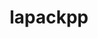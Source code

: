 ---
title: "lapackpp"
layout: cache
categories: [package, develop]
meta: {"versions": ["2024.05.31"], "compilers": ["cce@=15.0.1", "gcc@=10.3.0", "gcc@=11.4.0", "gcc@=9.4.0", "oneapi@=2024.2.0"], "oss": ["rhel8", "sle_hpc15", "ubuntu20.04", "ubuntu22.04"], "platforms": ["linux"], "targets": ["neoverse_v1", "neoverse_v2", "ppc64le", "x86_64_v3", "x86_64_v4", "zen4"], "stacks": ["e4s", "e4s-cray-rhel", "e4s-cray-sles", "e4s-neoverse-v2", "e4s-neoverse_v1", "e4s-oneapi", "e4s-power", "root"], "num_specs": 97, "num_specs_by_stack": {"root": 97, "e4s-cray-rhel": 4, "e4s-cray-sles": 4, "e4s-power": 13, "e4s-neoverse_v1": 27, "e4s-neoverse-v2": 13, "e4s": 30, "e4s-oneapi": 6}}
spec_details: [{"hash": "ov7nkijwbyxb3lbtaorvhrsjmnclkvct", "compiler": "cce@=15.0.1", "versions": ["2024.05.31"], "os": "rhel8", "platform": "linux", "target": "zen4", "variants": ["build_system=cmake", "build_type=Release", "~cuda", "generator=make", "~ipo", "~rocm", "+shared", "~sycl"], "stacks": ["root", "e4s-cray-rhel"], "size": "-", "tarball": "https://binaries.spack.io/develop/build_cache/linux-rhel8-zen4/cce-15.0.1/lapackpp-2024.05.31/linux-rhel8-zen4-cce-15.0.1-lapackpp-2024.05.31-ov7nkijwbyxb3lbtaorvhrsjmnclkvct.spack"}, {"hash": "cdeloogo2uaqg3eusvcvtgv2syawvbbh", "compiler": "cce@=15.0.1", "versions": ["2024.05.31"], "os": "rhel8", "platform": "linux", "target": "zen4", "variants": ["build_system=cmake", "build_type=Release", "~cuda", "generator=make", "~ipo", "~rocm", "+shared", "~sycl"], "stacks": ["root", "e4s-cray-rhel"], "size": "-", "tarball": "https://binaries.spack.io/develop/build_cache/linux-rhel8-zen4/cce-15.0.1/lapackpp-2024.05.31/linux-rhel8-zen4-cce-15.0.1-lapackpp-2024.05.31-cdeloogo2uaqg3eusvcvtgv2syawvbbh.spack"}, {"hash": "uf5zogtcoqkp72ugewps33jkz5pj6qrl", "compiler": "cce@=15.0.1", "versions": ["2024.05.31"], "os": "rhel8", "platform": "linux", "target": "zen4", "variants": ["build_system=cmake", "build_type=Release", "~cuda", "generator=make", "~ipo", "~rocm", "+shared", "~sycl"], "stacks": ["root", "e4s-cray-rhel"], "size": "-", "tarball": "https://binaries.spack.io/develop/build_cache/linux-rhel8-zen4/cce-15.0.1/lapackpp-2024.05.31/linux-rhel8-zen4-cce-15.0.1-lapackpp-2024.05.31-uf5zogtcoqkp72ugewps33jkz5pj6qrl.spack"}, {"hash": "nfu7dfxgmjg7f4nnpjxju5orzv5xp4zs", "compiler": "cce@=15.0.1", "versions": ["2024.05.31"], "os": "rhel8", "platform": "linux", "target": "zen4", "variants": ["build_system=cmake", "build_type=Release", "~cuda", "generator=make", "~ipo", "~rocm", "+shared", "~sycl"], "stacks": ["root", "e4s-cray-rhel"], "size": "-", "tarball": "https://binaries.spack.io/develop/build_cache/linux-rhel8-zen4/cce-15.0.1/lapackpp-2024.05.31/linux-rhel8-zen4-cce-15.0.1-lapackpp-2024.05.31-nfu7dfxgmjg7f4nnpjxju5orzv5xp4zs.spack"}, {"hash": "4a6kq5t2sh5msx22ydxqmkxqtgjadt5u", "compiler": "gcc@=10.3.0", "versions": ["2024.05.31"], "os": "sle_hpc15", "platform": "linux", "target": "x86_64_v4", "variants": ["build_system=cmake", "build_type=Release", "~cuda", "generator=make", "~ipo", "~rocm", "+shared", "~sycl"], "stacks": ["root", "e4s-cray-sles"], "size": "-", "tarball": "https://binaries.spack.io/develop/build_cache/linux-sle_hpc15-x86_64_v4/gcc-10.3.0/lapackpp-2024.05.31/linux-sle_hpc15-x86_64_v4-gcc-10.3.0-lapackpp-2024.05.31-4a6kq5t2sh5msx22ydxqmkxqtgjadt5u.spack"}, {"hash": "mbjmdnysu2j5o3mszrmxbodlcax2xhwm", "compiler": "gcc@=10.3.0", "versions": ["2024.05.31"], "os": "sle_hpc15", "platform": "linux", "target": "x86_64_v4", "variants": ["build_system=cmake", "build_type=Release", "~cuda", "generator=make", "~ipo", "~rocm", "+shared", "~sycl"], "stacks": ["root", "e4s-cray-sles"], "size": "-", "tarball": "https://binaries.spack.io/develop/build_cache/linux-sle_hpc15-x86_64_v4/gcc-10.3.0/lapackpp-2024.05.31/linux-sle_hpc15-x86_64_v4-gcc-10.3.0-lapackpp-2024.05.31-mbjmdnysu2j5o3mszrmxbodlcax2xhwm.spack"}, {"hash": "nkdg4p4mr4t2tyz5giyl3elxbpo6auii", "compiler": "gcc@=10.3.0", "versions": ["2024.05.31"], "os": "sle_hpc15", "platform": "linux", "target": "x86_64_v4", "variants": ["build_system=cmake", "build_type=Release", "~cuda", "generator=make", "~ipo", "~rocm", "+shared", "~sycl"], "stacks": ["root", "e4s-cray-sles"], "size": "-", "tarball": "https://binaries.spack.io/develop/build_cache/linux-sle_hpc15-x86_64_v4/gcc-10.3.0/lapackpp-2024.05.31/linux-sle_hpc15-x86_64_v4-gcc-10.3.0-lapackpp-2024.05.31-nkdg4p4mr4t2tyz5giyl3elxbpo6auii.spack"}, {"hash": "us4rlkkmlaxokjv4roxia4w4poczdbqx", "compiler": "gcc@=10.3.0", "versions": ["2024.05.31"], "os": "sle_hpc15", "platform": "linux", "target": "x86_64_v4", "variants": ["build_system=cmake", "build_type=Release", "~cuda", "generator=make", "~ipo", "~rocm", "+shared", "~sycl"], "stacks": ["root", "e4s-cray-sles"], "size": "-", "tarball": "https://binaries.spack.io/develop/build_cache/linux-sle_hpc15-x86_64_v4/gcc-10.3.0/lapackpp-2024.05.31/linux-sle_hpc15-x86_64_v4-gcc-10.3.0-lapackpp-2024.05.31-us4rlkkmlaxokjv4roxia4w4poczdbqx.spack"}, {"hash": "k77nedbmjm2ujcjjwg7aqotbmcuo5tiy", "compiler": "gcc@=9.4.0", "versions": ["2024.05.31"], "os": "ubuntu20.04", "platform": "linux", "target": "ppc64le", "variants": ["build_system=cmake", "build_type=Release", "+cuda", "cuda_arch=70", "generator=make", "~ipo", "~rocm", "+shared", "~sycl"], "stacks": ["root", "e4s-power"], "size": "-", "tarball": "https://binaries.spack.io/develop/build_cache/linux-ubuntu20.04-ppc64le/gcc-9.4.0/lapackpp-2024.05.31/linux-ubuntu20.04-ppc64le-gcc-9.4.0-lapackpp-2024.05.31-k77nedbmjm2ujcjjwg7aqotbmcuo5tiy.spack"}, {"hash": "wiesiqtrxhggzvv42gkni2er26bd43pi", "compiler": "gcc@=9.4.0", "versions": ["2024.05.31"], "os": "ubuntu20.04", "platform": "linux", "target": "ppc64le", "variants": ["build_system=cmake", "build_type=Release", "~cuda", "generator=make", "~ipo", "~rocm", "+shared", "~sycl"], "stacks": ["root", "e4s-power"], "size": "-", "tarball": "https://binaries.spack.io/develop/build_cache/linux-ubuntu20.04-ppc64le/gcc-9.4.0/lapackpp-2024.05.31/linux-ubuntu20.04-ppc64le-gcc-9.4.0-lapackpp-2024.05.31-wiesiqtrxhggzvv42gkni2er26bd43pi.spack"}, {"hash": "mvueyvvihvj7crsmxsgkuohnqulnefpa", "compiler": "gcc@=9.4.0", "versions": ["2024.05.31"], "os": "ubuntu20.04", "platform": "linux", "target": "ppc64le", "variants": ["build_system=cmake", "build_type=Release", "+cuda", "cuda_arch=70", "generator=make", "~ipo", "~rocm", "+shared", "~sycl"], "stacks": ["root", "e4s-power"], "size": "-", "tarball": "https://binaries.spack.io/develop/build_cache/linux-ubuntu20.04-ppc64le/gcc-9.4.0/lapackpp-2024.05.31/linux-ubuntu20.04-ppc64le-gcc-9.4.0-lapackpp-2024.05.31-mvueyvvihvj7crsmxsgkuohnqulnefpa.spack"}, {"hash": "7y5zv2uwve3sxdjqfp6xtp4xscguaker", "compiler": "gcc@=9.4.0", "versions": ["2024.05.31"], "os": "ubuntu20.04", "platform": "linux", "target": "ppc64le", "variants": ["build_system=cmake", "build_type=Release", "+cuda", "cuda_arch=70", "generator=make", "~ipo", "~rocm", "+shared", "~sycl"], "stacks": ["root", "e4s-power"], "size": "-", "tarball": "https://binaries.spack.io/develop/build_cache/linux-ubuntu20.04-ppc64le/gcc-9.4.0/lapackpp-2024.05.31/linux-ubuntu20.04-ppc64le-gcc-9.4.0-lapackpp-2024.05.31-7y5zv2uwve3sxdjqfp6xtp4xscguaker.spack"}, {"hash": "ryyuimhktsczgdeyzpv6ygrs2tbvdmw5", "compiler": "gcc@=9.4.0", "versions": ["2024.05.31"], "os": "ubuntu20.04", "platform": "linux", "target": "ppc64le", "variants": ["build_system=cmake", "build_type=Release", "+cuda", "cuda_arch=70", "generator=make", "~ipo", "~rocm", "+shared", "~sycl"], "stacks": ["root", "e4s-power"], "size": "-", "tarball": "https://binaries.spack.io/develop/build_cache/linux-ubuntu20.04-ppc64le/gcc-9.4.0/lapackpp-2024.05.31/linux-ubuntu20.04-ppc64le-gcc-9.4.0-lapackpp-2024.05.31-ryyuimhktsczgdeyzpv6ygrs2tbvdmw5.spack"}, {"hash": "aqi7vneygvlybmhk3obugw6qux3c5k5h", "compiler": "gcc@=9.4.0", "versions": ["2024.05.31"], "os": "ubuntu20.04", "platform": "linux", "target": "ppc64le", "variants": ["build_system=cmake", "build_type=Release", "~cuda", "generator=make", "~ipo", "~rocm", "+shared", "~sycl"], "stacks": ["root", "e4s-power"], "size": "-", "tarball": "https://binaries.spack.io/develop/build_cache/linux-ubuntu20.04-ppc64le/gcc-9.4.0/lapackpp-2024.05.31/linux-ubuntu20.04-ppc64le-gcc-9.4.0-lapackpp-2024.05.31-aqi7vneygvlybmhk3obugw6qux3c5k5h.spack"}, {"hash": "osawvnozkcz4dyokvidmybrsadn5rc4x", "compiler": "gcc@=9.4.0", "versions": ["2024.05.31"], "os": "ubuntu20.04", "platform": "linux", "target": "ppc64le", "variants": ["build_system=cmake", "build_type=Release", "~cuda", "generator=make", "~ipo", "~rocm", "+shared", "~sycl"], "stacks": ["root", "e4s-power"], "size": "-", "tarball": "https://binaries.spack.io/develop/build_cache/linux-ubuntu20.04-ppc64le/gcc-9.4.0/lapackpp-2024.05.31/linux-ubuntu20.04-ppc64le-gcc-9.4.0-lapackpp-2024.05.31-osawvnozkcz4dyokvidmybrsadn5rc4x.spack"}, {"hash": "32atfrh6th6ppyhz2gh6jyrnobtw55ne", "compiler": "gcc@=9.4.0", "versions": ["2024.05.31"], "os": "ubuntu20.04", "platform": "linux", "target": "ppc64le", "variants": ["build_system=cmake", "build_type=Release", "~cuda", "generator=make", "~ipo", "~rocm", "+shared", "~sycl"], "stacks": ["root", "e4s-power"], "size": "-", "tarball": "https://binaries.spack.io/develop/build_cache/linux-ubuntu20.04-ppc64le/gcc-9.4.0/lapackpp-2024.05.31/linux-ubuntu20.04-ppc64le-gcc-9.4.0-lapackpp-2024.05.31-32atfrh6th6ppyhz2gh6jyrnobtw55ne.spack"}, {"hash": "z6wkz5hw2tapvtkkbtglruiooyneypdj", "compiler": "gcc@=9.4.0", "versions": ["2024.05.31"], "os": "ubuntu20.04", "platform": "linux", "target": "ppc64le", "variants": ["build_system=cmake", "build_type=Release", "~cuda", "generator=make", "~ipo", "~rocm", "+shared", "~sycl"], "stacks": ["root", "e4s-power"], "size": "-", "tarball": "https://binaries.spack.io/develop/build_cache/linux-ubuntu20.04-ppc64le/gcc-9.4.0/lapackpp-2024.05.31/linux-ubuntu20.04-ppc64le-gcc-9.4.0-lapackpp-2024.05.31-z6wkz5hw2tapvtkkbtglruiooyneypdj.spack"}, {"hash": "ih745jstu6r6p7z3tszeobjnottaboqw", "compiler": "gcc@=9.4.0", "versions": ["2024.05.31"], "os": "ubuntu20.04", "platform": "linux", "target": "ppc64le", "variants": ["build_system=cmake", "build_type=Release", "+cuda", "cuda_arch=70", "generator=make", "~ipo", "~rocm", "+shared", "~sycl"], "stacks": ["root", "e4s-power"], "size": "-", "tarball": "https://binaries.spack.io/develop/build_cache/linux-ubuntu20.04-ppc64le/gcc-9.4.0/lapackpp-2024.05.31/linux-ubuntu20.04-ppc64le-gcc-9.4.0-lapackpp-2024.05.31-ih745jstu6r6p7z3tszeobjnottaboqw.spack"}, {"hash": "7j36hwjsbldqi2oizytg3jycl4zpr3pu", "compiler": "gcc@=9.4.0", "versions": ["2024.05.31"], "os": "ubuntu20.04", "platform": "linux", "target": "ppc64le", "variants": ["build_system=cmake", "build_type=Release", "~cuda", "generator=make", "~ipo", "~rocm", "+shared", "~sycl"], "stacks": ["root", "e4s-power"], "size": "-", "tarball": "https://binaries.spack.io/develop/build_cache/linux-ubuntu20.04-ppc64le/gcc-9.4.0/lapackpp-2024.05.31/linux-ubuntu20.04-ppc64le-gcc-9.4.0-lapackpp-2024.05.31-7j36hwjsbldqi2oizytg3jycl4zpr3pu.spack"}, {"hash": "6s5bba2vcvrcydk5jxbzyaz34f2kbxk4", "compiler": "gcc@=9.4.0", "versions": ["2024.05.31"], "os": "ubuntu20.04", "platform": "linux", "target": "ppc64le", "variants": ["build_system=cmake", "build_type=Release", "+cuda", "cuda_arch=70", "generator=make", "~ipo", "~rocm", "+shared", "~sycl"], "stacks": ["root", "e4s-power"], "size": "-", "tarball": "https://binaries.spack.io/develop/build_cache/linux-ubuntu20.04-ppc64le/gcc-9.4.0/lapackpp-2024.05.31/linux-ubuntu20.04-ppc64le-gcc-9.4.0-lapackpp-2024.05.31-6s5bba2vcvrcydk5jxbzyaz34f2kbxk4.spack"}, {"hash": "5zfyfqx7qvldyzdccmhzm4mpkku6ptox", "compiler": "gcc@=9.4.0", "versions": ["2024.05.31"], "os": "ubuntu20.04", "platform": "linux", "target": "ppc64le", "variants": ["build_system=cmake", "build_type=Release", "+cuda", "cuda_arch=70", "generator=make", "~ipo", "~rocm", "+shared", "~sycl"], "stacks": ["root", "e4s-power"], "size": "-", "tarball": "https://binaries.spack.io/develop/build_cache/linux-ubuntu20.04-ppc64le/gcc-9.4.0/lapackpp-2024.05.31/linux-ubuntu20.04-ppc64le-gcc-9.4.0-lapackpp-2024.05.31-5zfyfqx7qvldyzdccmhzm4mpkku6ptox.spack"}, {"hash": "bl34vbv37fmianfkalppzkeoflyazt4w", "compiler": "gcc@=11.4.0", "versions": ["2024.05.31"], "os": "ubuntu22.04", "platform": "linux", "target": "neoverse_v1", "variants": ["build_system=cmake", "build_type=Release", "~cuda", "generator=make", "~ipo", "~rocm", "+shared", "~sycl"], "stacks": ["root", "e4s-neoverse_v1"], "size": "-", "tarball": "https://binaries.spack.io/develop/build_cache/linux-ubuntu22.04-neoverse_v1/gcc-11.4.0/lapackpp-2024.05.31/linux-ubuntu22.04-neoverse_v1-gcc-11.4.0-lapackpp-2024.05.31-bl34vbv37fmianfkalppzkeoflyazt4w.spack"}, {"hash": "iomept55vyvstnp7kgo7a6645zngumuh", "compiler": "gcc@=11.4.0", "versions": ["2024.05.31"], "os": "ubuntu22.04", "platform": "linux", "target": "neoverse_v1", "variants": ["build_system=cmake", "build_type=Release", "~cuda", "generator=make", "~ipo", "~rocm", "+shared", "~sycl"], "stacks": ["root", "e4s-neoverse_v1"], "size": "-", "tarball": "https://binaries.spack.io/develop/build_cache/linux-ubuntu22.04-neoverse_v1/gcc-11.4.0/lapackpp-2024.05.31/linux-ubuntu22.04-neoverse_v1-gcc-11.4.0-lapackpp-2024.05.31-iomept55vyvstnp7kgo7a6645zngumuh.spack"}, {"hash": "g7wsn2mquvyceq7mmifiwosawiq6dytl", "compiler": "gcc@=11.4.0", "versions": ["2024.05.31"], "os": "ubuntu22.04", "platform": "linux", "target": "neoverse_v1", "variants": ["build_system=cmake", "build_type=Release", "~cuda", "generator=make", "~ipo", "~rocm", "+shared", "~sycl"], "stacks": ["root", "e4s-neoverse_v1"], "size": "-", "tarball": "https://binaries.spack.io/develop/build_cache/linux-ubuntu22.04-neoverse_v1/gcc-11.4.0/lapackpp-2024.05.31/linux-ubuntu22.04-neoverse_v1-gcc-11.4.0-lapackpp-2024.05.31-g7wsn2mquvyceq7mmifiwosawiq6dytl.spack"}, {"hash": "qiyypjtswwdjri2o43j5e5uqg3r66zev", "compiler": "gcc@=11.4.0", "versions": ["2024.05.31"], "os": "ubuntu22.04", "platform": "linux", "target": "neoverse_v1", "variants": ["build_system=cmake", "build_type=Release", "~cuda", "generator=make", "~ipo", "~rocm", "+shared", "~sycl"], "stacks": ["root", "e4s-neoverse_v1"], "size": "-", "tarball": "https://binaries.spack.io/develop/build_cache/linux-ubuntu22.04-neoverse_v1/gcc-11.4.0/lapackpp-2024.05.31/linux-ubuntu22.04-neoverse_v1-gcc-11.4.0-lapackpp-2024.05.31-qiyypjtswwdjri2o43j5e5uqg3r66zev.spack"}, {"hash": "vztmcl3jiprasfjt3fd65qwqhn7gmrji", "compiler": "gcc@=11.4.0", "versions": ["2024.05.31"], "os": "ubuntu22.04", "platform": "linux", "target": "neoverse_v1", "variants": ["build_system=cmake", "build_type=Release", "~cuda", "generator=make", "~ipo", "~rocm", "+shared", "~sycl"], "stacks": ["root", "e4s-neoverse_v1"], "size": "-", "tarball": "https://binaries.spack.io/develop/build_cache/linux-ubuntu22.04-neoverse_v1/gcc-11.4.0/lapackpp-2024.05.31/linux-ubuntu22.04-neoverse_v1-gcc-11.4.0-lapackpp-2024.05.31-vztmcl3jiprasfjt3fd65qwqhn7gmrji.spack"}, {"hash": "nz7ms6icmejjvbrmwcos5o3s2wvawt6p", "compiler": "gcc@=11.4.0", "versions": ["2024.05.31"], "os": "ubuntu22.04", "platform": "linux", "target": "neoverse_v1", "variants": ["build_system=cmake", "build_type=Release", "~cuda", "generator=make", "~ipo", "~rocm", "+shared", "~sycl"], "stacks": ["root", "e4s-neoverse_v1"], "size": "-", "tarball": "https://binaries.spack.io/develop/build_cache/linux-ubuntu22.04-neoverse_v1/gcc-11.4.0/lapackpp-2024.05.31/linux-ubuntu22.04-neoverse_v1-gcc-11.4.0-lapackpp-2024.05.31-nz7ms6icmejjvbrmwcos5o3s2wvawt6p.spack"}, {"hash": "4hms42qbffyi6stcgb6sujgxfxa5q2y2", "compiler": "gcc@=11.4.0", "versions": ["2024.05.31"], "os": "ubuntu22.04", "platform": "linux", "target": "neoverse_v1", "variants": ["build_system=cmake", "build_type=Release", "+cuda", "cuda_arch=75", "generator=make", "~ipo", "~rocm", "+shared", "~sycl"], "stacks": ["root", "e4s-neoverse_v1"], "size": "-", "tarball": "https://binaries.spack.io/develop/build_cache/linux-ubuntu22.04-neoverse_v1/gcc-11.4.0/lapackpp-2024.05.31/linux-ubuntu22.04-neoverse_v1-gcc-11.4.0-lapackpp-2024.05.31-4hms42qbffyi6stcgb6sujgxfxa5q2y2.spack"}, {"hash": "4n3b7o7gxxaozixos26bgp222krm2cah", "compiler": "gcc@=11.4.0", "versions": ["2024.05.31"], "os": "ubuntu22.04", "platform": "linux", "target": "neoverse_v1", "variants": ["build_system=cmake", "build_type=Release", "+cuda", "cuda_arch=90", "generator=make", "~ipo", "~rocm", "+shared", "~sycl"], "stacks": ["root", "e4s-neoverse_v1"], "size": "-", "tarball": "https://binaries.spack.io/develop/build_cache/linux-ubuntu22.04-neoverse_v1/gcc-11.4.0/lapackpp-2024.05.31/linux-ubuntu22.04-neoverse_v1-gcc-11.4.0-lapackpp-2024.05.31-4n3b7o7gxxaozixos26bgp222krm2cah.spack"}, {"hash": "2tvplfuwqktbijqrdu424o7k5oh4w6x6", "compiler": "gcc@=11.4.0", "versions": ["2024.05.31"], "os": "ubuntu22.04", "platform": "linux", "target": "neoverse_v1", "variants": ["build_system=cmake", "build_type=Release", "+cuda", "cuda_arch=75", "generator=make", "~ipo", "~rocm", "+shared", "~sycl"], "stacks": ["root", "e4s-neoverse_v1"], "size": "-", "tarball": "https://binaries.spack.io/develop/build_cache/linux-ubuntu22.04-neoverse_v1/gcc-11.4.0/lapackpp-2024.05.31/linux-ubuntu22.04-neoverse_v1-gcc-11.4.0-lapackpp-2024.05.31-2tvplfuwqktbijqrdu424o7k5oh4w6x6.spack"}, {"hash": "7ghejybr6ixia7pqh6wqvr6liq7v3ioy", "compiler": "gcc@=11.4.0", "versions": ["2024.05.31"], "os": "ubuntu22.04", "platform": "linux", "target": "neoverse_v1", "variants": ["build_system=cmake", "build_type=Release", "+cuda", "cuda_arch=80", "generator=make", "~ipo", "~rocm", "+shared", "~sycl"], "stacks": ["root", "e4s-neoverse_v1"], "size": "-", "tarball": "https://binaries.spack.io/develop/build_cache/linux-ubuntu22.04-neoverse_v1/gcc-11.4.0/lapackpp-2024.05.31/linux-ubuntu22.04-neoverse_v1-gcc-11.4.0-lapackpp-2024.05.31-7ghejybr6ixia7pqh6wqvr6liq7v3ioy.spack"}, {"hash": "cbcspk4d7eqh2nmp2fdesl7zkltalnnj", "compiler": "gcc@=11.4.0", "versions": ["2024.05.31"], "os": "ubuntu22.04", "platform": "linux", "target": "neoverse_v1", "variants": ["build_system=cmake", "build_type=Release", "+cuda", "cuda_arch=90", "generator=make", "~ipo", "~rocm", "+shared", "~sycl"], "stacks": ["root", "e4s-neoverse_v1"], "size": "-", "tarball": "https://binaries.spack.io/develop/build_cache/linux-ubuntu22.04-neoverse_v1/gcc-11.4.0/lapackpp-2024.05.31/linux-ubuntu22.04-neoverse_v1-gcc-11.4.0-lapackpp-2024.05.31-cbcspk4d7eqh2nmp2fdesl7zkltalnnj.spack"}, {"hash": "da5r6fel7xx4b23egnkgzowbhcp4ga2l", "compiler": "gcc@=11.4.0", "versions": ["2024.05.31"], "os": "ubuntu22.04", "platform": "linux", "target": "neoverse_v1", "variants": ["build_system=cmake", "build_type=Release", "+cuda", "cuda_arch=80", "generator=make", "~ipo", "~rocm", "+shared", "~sycl"], "stacks": ["root", "e4s-neoverse_v1"], "size": "-", "tarball": "https://binaries.spack.io/develop/build_cache/linux-ubuntu22.04-neoverse_v1/gcc-11.4.0/lapackpp-2024.05.31/linux-ubuntu22.04-neoverse_v1-gcc-11.4.0-lapackpp-2024.05.31-da5r6fel7xx4b23egnkgzowbhcp4ga2l.spack"}, {"hash": "hoo4zxurbex6bcy3lnvztw7ory5csrq3", "compiler": "gcc@=11.4.0", "versions": ["2024.05.31"], "os": "ubuntu22.04", "platform": "linux", "target": "neoverse_v1", "variants": ["build_system=cmake", "build_type=Release", "+cuda", "cuda_arch=75", "generator=make", "~ipo", "~rocm", "+shared", "~sycl"], "stacks": ["root", "e4s-neoverse_v1"], "size": "-", "tarball": "https://binaries.spack.io/develop/build_cache/linux-ubuntu22.04-neoverse_v1/gcc-11.4.0/lapackpp-2024.05.31/linux-ubuntu22.04-neoverse_v1-gcc-11.4.0-lapackpp-2024.05.31-hoo4zxurbex6bcy3lnvztw7ory5csrq3.spack"}, {"hash": "gb3x7dfpvkapmaz4x2zol63i675l6tkf", "compiler": "gcc@=11.4.0", "versions": ["2024.05.31"], "os": "ubuntu22.04", "platform": "linux", "target": "neoverse_v1", "variants": ["build_system=cmake", "build_type=Release", "+cuda", "cuda_arch=80", "generator=make", "~ipo", "~rocm", "+shared", "~sycl"], "stacks": ["root", "e4s-neoverse_v1"], "size": "-", "tarball": "https://binaries.spack.io/develop/build_cache/linux-ubuntu22.04-neoverse_v1/gcc-11.4.0/lapackpp-2024.05.31/linux-ubuntu22.04-neoverse_v1-gcc-11.4.0-lapackpp-2024.05.31-gb3x7dfpvkapmaz4x2zol63i675l6tkf.spack"}, {"hash": "kiqietgip5dtv2dm6a37myelzjnm3hjn", "compiler": "gcc@=11.4.0", "versions": ["2024.05.31"], "os": "ubuntu22.04", "platform": "linux", "target": "neoverse_v1", "variants": ["build_system=cmake", "build_type=Release", "+cuda", "cuda_arch=75", "generator=make", "~ipo", "~rocm", "+shared", "~sycl"], "stacks": ["root", "e4s-neoverse_v1"], "size": "-", "tarball": "https://binaries.spack.io/develop/build_cache/linux-ubuntu22.04-neoverse_v1/gcc-11.4.0/lapackpp-2024.05.31/linux-ubuntu22.04-neoverse_v1-gcc-11.4.0-lapackpp-2024.05.31-kiqietgip5dtv2dm6a37myelzjnm3hjn.spack"}, {"hash": "l44fcmxklxqrwlskprtd4rt7cgeauaci", "compiler": "gcc@=11.4.0", "versions": ["2024.05.31"], "os": "ubuntu22.04", "platform": "linux", "target": "neoverse_v1", "variants": ["build_system=cmake", "build_type=Release", "+cuda", "cuda_arch=80", "generator=make", "~ipo", "~rocm", "+shared", "~sycl"], "stacks": ["root", "e4s-neoverse_v1"], "size": "-", "tarball": "https://binaries.spack.io/develop/build_cache/linux-ubuntu22.04-neoverse_v1/gcc-11.4.0/lapackpp-2024.05.31/linux-ubuntu22.04-neoverse_v1-gcc-11.4.0-lapackpp-2024.05.31-l44fcmxklxqrwlskprtd4rt7cgeauaci.spack"}, {"hash": "ie2rnyeyq7tvkymrwb544qbab2u2rsl4", "compiler": "gcc@=11.4.0", "versions": ["2024.05.31"], "os": "ubuntu22.04", "platform": "linux", "target": "neoverse_v1", "variants": ["build_system=cmake", "build_type=Release", "+cuda", "cuda_arch=90", "generator=make", "~ipo", "~rocm", "+shared", "~sycl"], "stacks": ["root", "e4s-neoverse_v1"], "size": "-", "tarball": "https://binaries.spack.io/develop/build_cache/linux-ubuntu22.04-neoverse_v1/gcc-11.4.0/lapackpp-2024.05.31/linux-ubuntu22.04-neoverse_v1-gcc-11.4.0-lapackpp-2024.05.31-ie2rnyeyq7tvkymrwb544qbab2u2rsl4.spack"}, {"hash": "s5usjds7zazxloze2km6l72mqcwknvad", "compiler": "gcc@=11.4.0", "versions": ["2024.05.31"], "os": "ubuntu22.04", "platform": "linux", "target": "neoverse_v1", "variants": ["build_system=cmake", "build_type=Release", "+cuda", "cuda_arch=80", "generator=make", "~ipo", "~rocm", "+shared", "~sycl"], "stacks": ["root", "e4s-neoverse_v1"], "size": "-", "tarball": "https://binaries.spack.io/develop/build_cache/linux-ubuntu22.04-neoverse_v1/gcc-11.4.0/lapackpp-2024.05.31/linux-ubuntu22.04-neoverse_v1-gcc-11.4.0-lapackpp-2024.05.31-s5usjds7zazxloze2km6l72mqcwknvad.spack"}, {"hash": "qkjtk2fzgp5bbisve7bkztsdxwfqvq75", "compiler": "gcc@=11.4.0", "versions": ["2024.05.31"], "os": "ubuntu22.04", "platform": "linux", "target": "neoverse_v1", "variants": ["build_system=cmake", "build_type=Release", "+cuda", "cuda_arch=90", "generator=make", "~ipo", "~rocm", "+shared", "~sycl"], "stacks": ["root", "e4s-neoverse_v1"], "size": "-", "tarball": "https://binaries.spack.io/develop/build_cache/linux-ubuntu22.04-neoverse_v1/gcc-11.4.0/lapackpp-2024.05.31/linux-ubuntu22.04-neoverse_v1-gcc-11.4.0-lapackpp-2024.05.31-qkjtk2fzgp5bbisve7bkztsdxwfqvq75.spack"}, {"hash": "zlx6c5qamxxvbda3i5nahbykdsygmizm", "compiler": "gcc@=11.4.0", "versions": ["2024.05.31"], "os": "ubuntu22.04", "platform": "linux", "target": "neoverse_v1", "variants": ["build_system=cmake", "build_type=Release", "+cuda", "cuda_arch=75", "generator=make", "~ipo", "~rocm", "+shared", "~sycl"], "stacks": ["root", "e4s-neoverse_v1"], "size": "-", "tarball": "https://binaries.spack.io/develop/build_cache/linux-ubuntu22.04-neoverse_v1/gcc-11.4.0/lapackpp-2024.05.31/linux-ubuntu22.04-neoverse_v1-gcc-11.4.0-lapackpp-2024.05.31-zlx6c5qamxxvbda3i5nahbykdsygmizm.spack"}, {"hash": "jxrlxihkumwvvu3fn4ix3u3ycwkbiijx", "compiler": "gcc@=11.4.0", "versions": ["2024.05.31"], "os": "ubuntu22.04", "platform": "linux", "target": "neoverse_v1", "variants": ["build_system=cmake", "build_type=Release", "+cuda", "cuda_arch=90", "generator=make", "~ipo", "~rocm", "+shared", "~sycl"], "stacks": ["root", "e4s-neoverse_v1"], "size": "-", "tarball": "https://binaries.spack.io/develop/build_cache/linux-ubuntu22.04-neoverse_v1/gcc-11.4.0/lapackpp-2024.05.31/linux-ubuntu22.04-neoverse_v1-gcc-11.4.0-lapackpp-2024.05.31-jxrlxihkumwvvu3fn4ix3u3ycwkbiijx.spack"}, {"hash": "vtor665kwy4wmyxsfj3rpzsshf2s3hui", "compiler": "gcc@=11.4.0", "versions": ["2024.05.31"], "os": "ubuntu22.04", "platform": "linux", "target": "neoverse_v1", "variants": ["build_system=cmake", "build_type=Release", "+cuda", "cuda_arch=75", "generator=make", "~ipo", "~rocm", "+shared", "~sycl"], "stacks": ["root", "e4s-neoverse_v1"], "size": "-", "tarball": "https://binaries.spack.io/develop/build_cache/linux-ubuntu22.04-neoverse_v1/gcc-11.4.0/lapackpp-2024.05.31/linux-ubuntu22.04-neoverse_v1-gcc-11.4.0-lapackpp-2024.05.31-vtor665kwy4wmyxsfj3rpzsshf2s3hui.spack"}, {"hash": "vpz7o7q5o427ikvrvw5fehz6xkgxaso6", "compiler": "gcc@=11.4.0", "versions": ["2024.05.31"], "os": "ubuntu22.04", "platform": "linux", "target": "neoverse_v1", "variants": ["build_system=cmake", "build_type=Release", "+cuda", "cuda_arch=75", "generator=make", "~ipo", "~rocm", "+shared", "~sycl"], "stacks": ["root", "e4s-neoverse_v1"], "size": "-", "tarball": "https://binaries.spack.io/develop/build_cache/linux-ubuntu22.04-neoverse_v1/gcc-11.4.0/lapackpp-2024.05.31/linux-ubuntu22.04-neoverse_v1-gcc-11.4.0-lapackpp-2024.05.31-vpz7o7q5o427ikvrvw5fehz6xkgxaso6.spack"}, {"hash": "ridnpnaddm6egkavjxqeionauvph2hmn", "compiler": "gcc@=11.4.0", "versions": ["2024.05.31"], "os": "ubuntu22.04", "platform": "linux", "target": "neoverse_v1", "variants": ["build_system=cmake", "build_type=Release", "+cuda", "cuda_arch=80", "generator=make", "~ipo", "~rocm", "+shared", "~sycl"], "stacks": ["root", "e4s-neoverse_v1"], "size": "-", "tarball": "https://binaries.spack.io/develop/build_cache/linux-ubuntu22.04-neoverse_v1/gcc-11.4.0/lapackpp-2024.05.31/linux-ubuntu22.04-neoverse_v1-gcc-11.4.0-lapackpp-2024.05.31-ridnpnaddm6egkavjxqeionauvph2hmn.spack"}, {"hash": "qlj3txgq6mxcaeynvhmbfigibrzyt726", "compiler": "gcc@=11.4.0", "versions": ["2024.05.31"], "os": "ubuntu22.04", "platform": "linux", "target": "neoverse_v1", "variants": ["build_system=cmake", "build_type=Release", "+cuda", "cuda_arch=90", "generator=make", "~ipo", "~rocm", "+shared", "~sycl"], "stacks": ["root", "e4s-neoverse_v1"], "size": "-", "tarball": "https://binaries.spack.io/develop/build_cache/linux-ubuntu22.04-neoverse_v1/gcc-11.4.0/lapackpp-2024.05.31/linux-ubuntu22.04-neoverse_v1-gcc-11.4.0-lapackpp-2024.05.31-qlj3txgq6mxcaeynvhmbfigibrzyt726.spack"}, {"hash": "rns4ixh7humqutrbd5zwoaetcayujfox", "compiler": "gcc@=11.4.0", "versions": ["2024.05.31"], "os": "ubuntu22.04", "platform": "linux", "target": "neoverse_v1", "variants": ["build_system=cmake", "build_type=Release", "+cuda", "cuda_arch=90", "generator=make", "~ipo", "~rocm", "+shared", "~sycl"], "stacks": ["root", "e4s-neoverse_v1"], "size": "-", "tarball": "https://binaries.spack.io/develop/build_cache/linux-ubuntu22.04-neoverse_v1/gcc-11.4.0/lapackpp-2024.05.31/linux-ubuntu22.04-neoverse_v1-gcc-11.4.0-lapackpp-2024.05.31-rns4ixh7humqutrbd5zwoaetcayujfox.spack"}, {"hash": "zw6bn2g54234syrslzqddcbteao6yfsq", "compiler": "gcc@=11.4.0", "versions": ["2024.05.31"], "os": "ubuntu22.04", "platform": "linux", "target": "neoverse_v1", "variants": ["build_system=cmake", "build_type=Release", "+cuda", "cuda_arch=80", "generator=make", "~ipo", "~rocm", "+shared", "~sycl"], "stacks": ["root", "e4s-neoverse_v1"], "size": "-", "tarball": "https://binaries.spack.io/develop/build_cache/linux-ubuntu22.04-neoverse_v1/gcc-11.4.0/lapackpp-2024.05.31/linux-ubuntu22.04-neoverse_v1-gcc-11.4.0-lapackpp-2024.05.31-zw6bn2g54234syrslzqddcbteao6yfsq.spack"}, {"hash": "bv75e52qwbxm5njpqaqp5wdvi3wl2ymo", "compiler": "gcc@=11.4.0", "versions": ["2024.05.31"], "os": "ubuntu22.04", "platform": "linux", "target": "neoverse_v2", "variants": ["build_system=cmake", "build_type=Release", "~cuda", "generator=make", "~ipo", "~rocm", "+shared", "~sycl"], "stacks": ["root", "e4s-neoverse-v2"], "size": "-", "tarball": "https://binaries.spack.io/develop/build_cache/linux-ubuntu22.04-neoverse_v2/gcc-11.4.0/lapackpp-2024.05.31/linux-ubuntu22.04-neoverse_v2-gcc-11.4.0-lapackpp-2024.05.31-bv75e52qwbxm5njpqaqp5wdvi3wl2ymo.spack"}, {"hash": "d2wdegn365bg2csj5b3p2zl6o76gb6xa", "compiler": "gcc@=11.4.0", "versions": ["2024.05.31"], "os": "ubuntu22.04", "platform": "linux", "target": "neoverse_v2", "variants": ["build_system=cmake", "build_type=Release", "~cuda", "generator=make", "~ipo", "~rocm", "+shared", "~sycl"], "stacks": ["root", "e4s-neoverse-v2"], "size": "-", "tarball": "https://binaries.spack.io/develop/build_cache/linux-ubuntu22.04-neoverse_v2/gcc-11.4.0/lapackpp-2024.05.31/linux-ubuntu22.04-neoverse_v2-gcc-11.4.0-lapackpp-2024.05.31-d2wdegn365bg2csj5b3p2zl6o76gb6xa.spack"}, {"hash": "jfu336vlsn6bcgki2jmqiiy5qry7peaz", "compiler": "gcc@=11.4.0", "versions": ["2024.05.31"], "os": "ubuntu22.04", "platform": "linux", "target": "neoverse_v2", "variants": ["build_system=cmake", "build_type=Release", "~cuda", "generator=make", "~ipo", "~rocm", "+shared", "~sycl"], "stacks": ["root", "e4s-neoverse-v2"], "size": "-", "tarball": "https://binaries.spack.io/develop/build_cache/linux-ubuntu22.04-neoverse_v2/gcc-11.4.0/lapackpp-2024.05.31/linux-ubuntu22.04-neoverse_v2-gcc-11.4.0-lapackpp-2024.05.31-jfu336vlsn6bcgki2jmqiiy5qry7peaz.spack"}, {"hash": "dfmotlc5qsqmfs55waywhxgpfmju76pw", "compiler": "gcc@=11.4.0", "versions": ["2024.05.31"], "os": "ubuntu22.04", "platform": "linux", "target": "neoverse_v2", "variants": ["build_system=cmake", "build_type=Release", "~cuda", "generator=make", "~ipo", "~rocm", "+shared", "~sycl"], "stacks": ["root", "e4s-neoverse-v2"], "size": "-", "tarball": "https://binaries.spack.io/develop/build_cache/linux-ubuntu22.04-neoverse_v2/gcc-11.4.0/lapackpp-2024.05.31/linux-ubuntu22.04-neoverse_v2-gcc-11.4.0-lapackpp-2024.05.31-dfmotlc5qsqmfs55waywhxgpfmju76pw.spack"}, {"hash": "yanpv2g6x2gka34u7ggcs4h6ijnqfcgk", "compiler": "gcc@=11.4.0", "versions": ["2024.05.31"], "os": "ubuntu22.04", "platform": "linux", "target": "neoverse_v2", "variants": ["build_system=cmake", "build_type=Release", "~cuda", "generator=make", "~ipo", "~rocm", "+shared", "~sycl"], "stacks": ["root", "e4s-neoverse-v2"], "size": "-", "tarball": "https://binaries.spack.io/develop/build_cache/linux-ubuntu22.04-neoverse_v2/gcc-11.4.0/lapackpp-2024.05.31/linux-ubuntu22.04-neoverse_v2-gcc-11.4.0-lapackpp-2024.05.31-yanpv2g6x2gka34u7ggcs4h6ijnqfcgk.spack"}, {"hash": "s6yi72fo234w76irfjgi5g5nbezhiltz", "compiler": "gcc@=11.4.0", "versions": ["2024.05.31"], "os": "ubuntu22.04", "platform": "linux", "target": "neoverse_v2", "variants": ["build_system=cmake", "build_type=Release", "~cuda", "generator=make", "~ipo", "~rocm", "+shared", "~sycl"], "stacks": ["root", "e4s-neoverse-v2"], "size": "-", "tarball": "https://binaries.spack.io/develop/build_cache/linux-ubuntu22.04-neoverse_v2/gcc-11.4.0/lapackpp-2024.05.31/linux-ubuntu22.04-neoverse_v2-gcc-11.4.0-lapackpp-2024.05.31-s6yi72fo234w76irfjgi5g5nbezhiltz.spack"}, {"hash": "qmmpthphajuvvgswpbsorljftmxbzra7", "compiler": "gcc@=11.4.0", "versions": ["2024.05.31"], "os": "ubuntu22.04", "platform": "linux", "target": "neoverse_v2", "variants": ["build_system=cmake", "build_type=Release", "+cuda", "cuda_arch=90", "generator=make", "~ipo", "~rocm", "+shared", "~sycl"], "stacks": ["root", "e4s-neoverse-v2"], "size": "-", "tarball": "https://binaries.spack.io/develop/build_cache/linux-ubuntu22.04-neoverse_v2/gcc-11.4.0/lapackpp-2024.05.31/linux-ubuntu22.04-neoverse_v2-gcc-11.4.0-lapackpp-2024.05.31-qmmpthphajuvvgswpbsorljftmxbzra7.spack"}, {"hash": "zgo345oowmpefeo6teauozlmhjkhbwp7", "compiler": "gcc@=11.4.0", "versions": ["2024.05.31"], "os": "ubuntu22.04", "platform": "linux", "target": "neoverse_v2", "variants": ["build_system=cmake", "build_type=Release", "+cuda", "cuda_arch=90", "generator=make", "~ipo", "~rocm", "+shared", "~sycl"], "stacks": ["root", "e4s-neoverse-v2"], "size": "-", "tarball": "https://binaries.spack.io/develop/build_cache/linux-ubuntu22.04-neoverse_v2/gcc-11.4.0/lapackpp-2024.05.31/linux-ubuntu22.04-neoverse_v2-gcc-11.4.0-lapackpp-2024.05.31-zgo345oowmpefeo6teauozlmhjkhbwp7.spack"}, {"hash": "7m3vrpeeziblyfj7uedqo6yeltx7cab2", "compiler": "gcc@=11.4.0", "versions": ["2024.05.31"], "os": "ubuntu22.04", "platform": "linux", "target": "neoverse_v2", "variants": ["build_system=cmake", "build_type=Release", "+cuda", "cuda_arch=90", "generator=make", "~ipo", "~rocm", "+shared", "~sycl"], "stacks": ["root", "e4s-neoverse-v2"], "size": "-", "tarball": "https://binaries.spack.io/develop/build_cache/linux-ubuntu22.04-neoverse_v2/gcc-11.4.0/lapackpp-2024.05.31/linux-ubuntu22.04-neoverse_v2-gcc-11.4.0-lapackpp-2024.05.31-7m3vrpeeziblyfj7uedqo6yeltx7cab2.spack"}, {"hash": "4o74fbq2nfu3mluqlfyccwrh5gxwpp6x", "compiler": "gcc@=11.4.0", "versions": ["2024.05.31"], "os": "ubuntu22.04", "platform": "linux", "target": "neoverse_v2", "variants": ["build_system=cmake", "build_type=Release", "+cuda", "cuda_arch=90", "generator=make", "~ipo", "~rocm", "+shared", "~sycl"], "stacks": ["root", "e4s-neoverse-v2"], "size": "-", "tarball": "https://binaries.spack.io/develop/build_cache/linux-ubuntu22.04-neoverse_v2/gcc-11.4.0/lapackpp-2024.05.31/linux-ubuntu22.04-neoverse_v2-gcc-11.4.0-lapackpp-2024.05.31-4o74fbq2nfu3mluqlfyccwrh5gxwpp6x.spack"}, {"hash": "datmle3v3cytjyxj2mfta33r4i6wwn3v", "compiler": "gcc@=11.4.0", "versions": ["2024.05.31"], "os": "ubuntu22.04", "platform": "linux", "target": "neoverse_v2", "variants": ["build_system=cmake", "build_type=Release", "+cuda", "cuda_arch=90", "generator=make", "~ipo", "~rocm", "+shared", "~sycl"], "stacks": ["root", "e4s-neoverse-v2"], "size": "-", "tarball": "https://binaries.spack.io/develop/build_cache/linux-ubuntu22.04-neoverse_v2/gcc-11.4.0/lapackpp-2024.05.31/linux-ubuntu22.04-neoverse_v2-gcc-11.4.0-lapackpp-2024.05.31-datmle3v3cytjyxj2mfta33r4i6wwn3v.spack"}, {"hash": "pxbneevf7wvxf7agcozuaj7jq4b7y47e", "compiler": "gcc@=11.4.0", "versions": ["2024.05.31"], "os": "ubuntu22.04", "platform": "linux", "target": "neoverse_v2", "variants": ["build_system=cmake", "build_type=Release", "+cuda", "cuda_arch=90", "generator=make", "~ipo", "~rocm", "+shared", "~sycl"], "stacks": ["root", "e4s-neoverse-v2"], "size": "-", "tarball": "https://binaries.spack.io/develop/build_cache/linux-ubuntu22.04-neoverse_v2/gcc-11.4.0/lapackpp-2024.05.31/linux-ubuntu22.04-neoverse_v2-gcc-11.4.0-lapackpp-2024.05.31-pxbneevf7wvxf7agcozuaj7jq4b7y47e.spack"}, {"hash": "nbrr233cej4belprkyislco3xckskg7q", "compiler": "gcc@=11.4.0", "versions": ["2024.05.31"], "os": "ubuntu22.04", "platform": "linux", "target": "neoverse_v2", "variants": ["build_system=cmake", "build_type=Release", "+cuda", "cuda_arch=90", "generator=make", "~ipo", "~rocm", "+shared", "~sycl"], "stacks": ["root", "e4s-neoverse-v2"], "size": "-", "tarball": "https://binaries.spack.io/develop/build_cache/linux-ubuntu22.04-neoverse_v2/gcc-11.4.0/lapackpp-2024.05.31/linux-ubuntu22.04-neoverse_v2-gcc-11.4.0-lapackpp-2024.05.31-nbrr233cej4belprkyislco3xckskg7q.spack"}, {"hash": "h7uo3esoahyjtwnk3fxevna6nbltkuop", "compiler": "gcc@=11.4.0", "versions": ["2024.05.31"], "os": "ubuntu22.04", "platform": "linux", "target": "x86_64_v3", "variants": ["build_system=cmake", "build_type=Release", "~cuda", "generator=make", "~ipo", "~rocm", "+shared", "~sycl"], "stacks": ["root", "e4s"], "size": "-", "tarball": "https://binaries.spack.io/develop/build_cache/linux-ubuntu22.04-x86_64_v3/gcc-11.4.0/lapackpp-2024.05.31/linux-ubuntu22.04-x86_64_v3-gcc-11.4.0-lapackpp-2024.05.31-h7uo3esoahyjtwnk3fxevna6nbltkuop.spack"}, {"hash": "zw3imku3vreqkpsfzwgm6cwkr7b5hu2i", "compiler": "gcc@=11.4.0", "versions": ["2024.05.31"], "os": "ubuntu22.04", "platform": "linux", "target": "x86_64_v3", "variants": ["build_system=cmake", "build_type=Release", "~cuda", "generator=make", "~ipo", "~rocm", "+shared", "~sycl"], "stacks": ["root", "e4s"], "size": "-", "tarball": "https://binaries.spack.io/develop/build_cache/linux-ubuntu22.04-x86_64_v3/gcc-11.4.0/lapackpp-2024.05.31/linux-ubuntu22.04-x86_64_v3-gcc-11.4.0-lapackpp-2024.05.31-zw3imku3vreqkpsfzwgm6cwkr7b5hu2i.spack"}, {"hash": "zbwoxnkhio7gux2qreipd5t34anylolw", "compiler": "gcc@=11.4.0", "versions": ["2024.05.31"], "os": "ubuntu22.04", "platform": "linux", "target": "x86_64_v3", "variants": ["build_system=cmake", "build_type=Release", "~cuda", "generator=make", "~ipo", "~rocm", "+shared", "~sycl"], "stacks": ["root", "e4s"], "size": "-", "tarball": "https://binaries.spack.io/develop/build_cache/linux-ubuntu22.04-x86_64_v3/gcc-11.4.0/lapackpp-2024.05.31/linux-ubuntu22.04-x86_64_v3-gcc-11.4.0-lapackpp-2024.05.31-zbwoxnkhio7gux2qreipd5t34anylolw.spack"}, {"hash": "v2oljmvzxlwv5yewogqvoqndvmc24arp", "compiler": "gcc@=11.4.0", "versions": ["2024.05.31"], "os": "ubuntu22.04", "platform": "linux", "target": "x86_64_v3", "variants": ["build_system=cmake", "build_type=Release", "~cuda", "generator=make", "~ipo", "~rocm", "+shared", "~sycl"], "stacks": ["root", "e4s"], "size": "-", "tarball": "https://binaries.spack.io/develop/build_cache/linux-ubuntu22.04-x86_64_v3/gcc-11.4.0/lapackpp-2024.05.31/linux-ubuntu22.04-x86_64_v3-gcc-11.4.0-lapackpp-2024.05.31-v2oljmvzxlwv5yewogqvoqndvmc24arp.spack"}, {"hash": "fmb7in7toqo6jsk4t4zcxwzqcsksodmd", "compiler": "gcc@=11.4.0", "versions": ["2024.05.31"], "os": "ubuntu22.04", "platform": "linux", "target": "x86_64_v3", "variants": ["build_system=cmake", "build_type=Release", "~cuda", "generator=make", "~ipo", "~rocm", "+shared", "~sycl"], "stacks": ["root", "e4s"], "size": "-", "tarball": "https://binaries.spack.io/develop/build_cache/linux-ubuntu22.04-x86_64_v3/gcc-11.4.0/lapackpp-2024.05.31/linux-ubuntu22.04-x86_64_v3-gcc-11.4.0-lapackpp-2024.05.31-fmb7in7toqo6jsk4t4zcxwzqcsksodmd.spack"}, {"hash": "qto32k3pm7bhe6wr7qmr66sb3ysj4nvi", "compiler": "gcc@=11.4.0", "versions": ["2024.05.31"], "os": "ubuntu22.04", "platform": "linux", "target": "x86_64_v3", "variants": ["build_system=cmake", "build_type=Release", "~cuda", "generator=make", "~ipo", "~rocm", "+shared", "~sycl"], "stacks": ["root", "e4s"], "size": "-", "tarball": "https://binaries.spack.io/develop/build_cache/linux-ubuntu22.04-x86_64_v3/gcc-11.4.0/lapackpp-2024.05.31/linux-ubuntu22.04-x86_64_v3-gcc-11.4.0-lapackpp-2024.05.31-qto32k3pm7bhe6wr7qmr66sb3ysj4nvi.spack"}, {"hash": "kzcf35hn23vo5fjm6avyfoi7c4xa53yk", "compiler": "gcc@=11.4.0", "versions": ["2024.05.31"], "os": "ubuntu22.04", "platform": "linux", "target": "x86_64_v3", "variants": ["amdgpu_target=gfx90a", "build_system=cmake", "build_type=Release", "~cuda", "generator=make", "~ipo", "+rocm", "+shared", "~sycl"], "stacks": ["root", "e4s"], "size": "-", "tarball": "https://binaries.spack.io/develop/build_cache/linux-ubuntu22.04-x86_64_v3/gcc-11.4.0/lapackpp-2024.05.31/linux-ubuntu22.04-x86_64_v3-gcc-11.4.0-lapackpp-2024.05.31-kzcf35hn23vo5fjm6avyfoi7c4xa53yk.spack"}, {"hash": "7rigzqx2ybfhkvswexp6knxawnh4ma4a", "compiler": "gcc@=11.4.0", "versions": ["2024.05.31"], "os": "ubuntu22.04", "platform": "linux", "target": "x86_64_v3", "variants": ["build_system=cmake", "build_type=Release", "+cuda", "cuda_arch=80", "generator=make", "~ipo", "~rocm", "+shared", "~sycl"], "stacks": ["root", "e4s"], "size": "-", "tarball": "https://binaries.spack.io/develop/build_cache/linux-ubuntu22.04-x86_64_v3/gcc-11.4.0/lapackpp-2024.05.31/linux-ubuntu22.04-x86_64_v3-gcc-11.4.0-lapackpp-2024.05.31-7rigzqx2ybfhkvswexp6knxawnh4ma4a.spack"}, {"hash": "khidxtvnobvqko5zgbvn7dd6rqo4a65z", "compiler": "gcc@=11.4.0", "versions": ["2024.05.31"], "os": "ubuntu22.04", "platform": "linux", "target": "x86_64_v3", "variants": ["amdgpu_target=gfx90a", "build_system=cmake", "build_type=Release", "~cuda", "generator=make", "~ipo", "+rocm", "+shared", "~sycl"], "stacks": ["root", "e4s"], "size": "-", "tarball": "https://binaries.spack.io/develop/build_cache/linux-ubuntu22.04-x86_64_v3/gcc-11.4.0/lapackpp-2024.05.31/linux-ubuntu22.04-x86_64_v3-gcc-11.4.0-lapackpp-2024.05.31-khidxtvnobvqko5zgbvn7dd6rqo4a65z.spack"}, {"hash": "pfj6h6ztpwprmrfdmldksdvev3cfrila", "compiler": "gcc@=11.4.0", "versions": ["2024.05.31"], "os": "ubuntu22.04", "platform": "linux", "target": "x86_64_v3", "variants": ["build_system=cmake", "build_type=Release", "+cuda", "cuda_arch=90", "generator=make", "~ipo", "~rocm", "+shared", "~sycl"], "stacks": ["root", "e4s"], "size": "-", "tarball": "https://binaries.spack.io/develop/build_cache/linux-ubuntu22.04-x86_64_v3/gcc-11.4.0/lapackpp-2024.05.31/linux-ubuntu22.04-x86_64_v3-gcc-11.4.0-lapackpp-2024.05.31-pfj6h6ztpwprmrfdmldksdvev3cfrila.spack"}, {"hash": "alacdodyzzrkiunnomrhz44kmtzzabce", "compiler": "gcc@=11.4.0", "versions": ["2024.05.31"], "os": "ubuntu22.04", "platform": "linux", "target": "x86_64_v3", "variants": ["build_system=cmake", "build_type=Release", "+cuda", "cuda_arch=80", "generator=make", "~ipo", "~rocm", "+shared", "~sycl"], "stacks": ["root", "e4s"], "size": "-", "tarball": "https://binaries.spack.io/develop/build_cache/linux-ubuntu22.04-x86_64_v3/gcc-11.4.0/lapackpp-2024.05.31/linux-ubuntu22.04-x86_64_v3-gcc-11.4.0-lapackpp-2024.05.31-alacdodyzzrkiunnomrhz44kmtzzabce.spack"}, {"hash": "b63emlmggeyvi3gegzwec5moe5binw6y", "compiler": "gcc@=11.4.0", "versions": ["2024.05.31"], "os": "ubuntu22.04", "platform": "linux", "target": "x86_64_v3", "variants": ["build_system=cmake", "build_type=Release", "+cuda", "cuda_arch=90", "generator=make", "~ipo", "~rocm", "+shared", "~sycl"], "stacks": ["root", "e4s"], "size": "-", "tarball": "https://binaries.spack.io/develop/build_cache/linux-ubuntu22.04-x86_64_v3/gcc-11.4.0/lapackpp-2024.05.31/linux-ubuntu22.04-x86_64_v3-gcc-11.4.0-lapackpp-2024.05.31-b63emlmggeyvi3gegzwec5moe5binw6y.spack"}, {"hash": "4w44zfaxret22qgd2ynfmvhvdx35vhc2", "compiler": "gcc@=11.4.0", "versions": ["2024.05.31"], "os": "ubuntu22.04", "platform": "linux", "target": "x86_64_v3", "variants": ["build_system=cmake", "build_type=Release", "+cuda", "cuda_arch=90", "generator=make", "~ipo", "~rocm", "+shared", "~sycl"], "stacks": ["root", "e4s"], "size": "-", "tarball": "https://binaries.spack.io/develop/build_cache/linux-ubuntu22.04-x86_64_v3/gcc-11.4.0/lapackpp-2024.05.31/linux-ubuntu22.04-x86_64_v3-gcc-11.4.0-lapackpp-2024.05.31-4w44zfaxret22qgd2ynfmvhvdx35vhc2.spack"}, {"hash": "6mqarehzsfocs4zhgjqhigrnnsqmtwjv", "compiler": "gcc@=11.4.0", "versions": ["2024.05.31"], "os": "ubuntu22.04", "platform": "linux", "target": "x86_64_v3", "variants": ["amdgpu_target=gfx90a", "build_system=cmake", "build_type=Release", "~cuda", "generator=make", "~ipo", "+rocm", "+shared", "~sycl"], "stacks": ["root", "e4s"], "size": "-", "tarball": "https://binaries.spack.io/develop/build_cache/linux-ubuntu22.04-x86_64_v3/gcc-11.4.0/lapackpp-2024.05.31/linux-ubuntu22.04-x86_64_v3-gcc-11.4.0-lapackpp-2024.05.31-6mqarehzsfocs4zhgjqhigrnnsqmtwjv.spack"}, {"hash": "7jh27rd7johzrsh7k273exbleewuvx6i", "compiler": "gcc@=11.4.0", "versions": ["2024.05.31"], "os": "ubuntu22.04", "platform": "linux", "target": "x86_64_v3", "variants": ["amdgpu_target=gfx90a", "build_system=cmake", "build_type=Release", "~cuda", "generator=make", "~ipo", "+rocm", "+shared", "~sycl"], "stacks": ["root", "e4s"], "size": "-", "tarball": "https://binaries.spack.io/develop/build_cache/linux-ubuntu22.04-x86_64_v3/gcc-11.4.0/lapackpp-2024.05.31/linux-ubuntu22.04-x86_64_v3-gcc-11.4.0-lapackpp-2024.05.31-7jh27rd7johzrsh7k273exbleewuvx6i.spack"}, {"hash": "6ju6pd2m4b67ezruvncopx7od3vx3bmu", "compiler": "gcc@=11.4.0", "versions": ["2024.05.31"], "os": "ubuntu22.04", "platform": "linux", "target": "x86_64_v3", "variants": ["amdgpu_target=gfx90a", "build_system=cmake", "build_type=Release", "~cuda", "generator=make", "~ipo", "+rocm", "+shared", "~sycl"], "stacks": ["root", "e4s"], "size": "-", "tarball": "https://binaries.spack.io/develop/build_cache/linux-ubuntu22.04-x86_64_v3/gcc-11.4.0/lapackpp-2024.05.31/linux-ubuntu22.04-x86_64_v3-gcc-11.4.0-lapackpp-2024.05.31-6ju6pd2m4b67ezruvncopx7od3vx3bmu.spack"}, {"hash": "d7zzglogadtdrfviu2hqiwe372zk2jkg", "compiler": "gcc@=11.4.0", "versions": ["2024.05.31"], "os": "ubuntu22.04", "platform": "linux", "target": "x86_64_v3", "variants": ["amdgpu_target=gfx90a", "build_system=cmake", "build_type=Release", "~cuda", "generator=make", "~ipo", "+rocm", "+shared", "~sycl"], "stacks": ["root", "e4s"], "size": "-", "tarball": "https://binaries.spack.io/develop/build_cache/linux-ubuntu22.04-x86_64_v3/gcc-11.4.0/lapackpp-2024.05.31/linux-ubuntu22.04-x86_64_v3-gcc-11.4.0-lapackpp-2024.05.31-d7zzglogadtdrfviu2hqiwe372zk2jkg.spack"}, {"hash": "as7awrx4ypeuu5aykj3txo77iv3s6auj", "compiler": "gcc@=11.4.0", "versions": ["2024.05.31"], "os": "ubuntu22.04", "platform": "linux", "target": "x86_64_v3", "variants": ["amdgpu_target=gfx90a", "build_system=cmake", "build_type=Release", "~cuda", "generator=make", "~ipo", "+rocm", "+shared", "~sycl"], "stacks": ["root", "e4s"], "size": "-", "tarball": "https://binaries.spack.io/develop/build_cache/linux-ubuntu22.04-x86_64_v3/gcc-11.4.0/lapackpp-2024.05.31/linux-ubuntu22.04-x86_64_v3-gcc-11.4.0-lapackpp-2024.05.31-as7awrx4ypeuu5aykj3txo77iv3s6auj.spack"}, {"hash": "dhcyhbjemclyshaeq35n2qycwgfkvgu3", "compiler": "gcc@=11.4.0", "versions": ["2024.05.31"], "os": "ubuntu22.04", "platform": "linux", "target": "x86_64_v3", "variants": ["amdgpu_target=gfx90a", "build_system=cmake", "build_type=Release", "~cuda", "generator=make", "~ipo", "+rocm", "+shared", "~sycl"], "stacks": ["root", "e4s"], "size": "-", "tarball": "https://binaries.spack.io/develop/build_cache/linux-ubuntu22.04-x86_64_v3/gcc-11.4.0/lapackpp-2024.05.31/linux-ubuntu22.04-x86_64_v3-gcc-11.4.0-lapackpp-2024.05.31-dhcyhbjemclyshaeq35n2qycwgfkvgu3.spack"}, {"hash": "aa64rdsmtrwpg7uzdqpqglyq2zaf3j53", "compiler": "gcc@=11.4.0", "versions": ["2024.05.31"], "os": "ubuntu22.04", "platform": "linux", "target": "x86_64_v3", "variants": ["build_system=cmake", "build_type=Release", "+cuda", "cuda_arch=80", "generator=make", "~ipo", "~rocm", "+shared", "~sycl"], "stacks": ["root", "e4s"], "size": "-", "tarball": "https://binaries.spack.io/develop/build_cache/linux-ubuntu22.04-x86_64_v3/gcc-11.4.0/lapackpp-2024.05.31/linux-ubuntu22.04-x86_64_v3-gcc-11.4.0-lapackpp-2024.05.31-aa64rdsmtrwpg7uzdqpqglyq2zaf3j53.spack"}, {"hash": "noveitaaz4dlyhaxfhbdylxyk4x5py3d", "compiler": "gcc@=11.4.0", "versions": ["2024.05.31"], "os": "ubuntu22.04", "platform": "linux", "target": "x86_64_v3", "variants": ["build_system=cmake", "build_type=Release", "+cuda", "cuda_arch=80", "generator=make", "~ipo", "~rocm", "+shared", "~sycl"], "stacks": ["root", "e4s"], "size": "-", "tarball": "https://binaries.spack.io/develop/build_cache/linux-ubuntu22.04-x86_64_v3/gcc-11.4.0/lapackpp-2024.05.31/linux-ubuntu22.04-x86_64_v3-gcc-11.4.0-lapackpp-2024.05.31-noveitaaz4dlyhaxfhbdylxyk4x5py3d.spack"}, {"hash": "3adwgew5jfsp3pwdymgjfcauidkzzhtt", "compiler": "gcc@=11.4.0", "versions": ["2024.05.31"], "os": "ubuntu22.04", "platform": "linux", "target": "x86_64_v3", "variants": ["build_system=cmake", "build_type=Release", "+cuda", "cuda_arch=90", "generator=make", "~ipo", "~rocm", "+shared", "~sycl"], "stacks": ["root", "e4s"], "size": "-", "tarball": "https://binaries.spack.io/develop/build_cache/linux-ubuntu22.04-x86_64_v3/gcc-11.4.0/lapackpp-2024.05.31/linux-ubuntu22.04-x86_64_v3-gcc-11.4.0-lapackpp-2024.05.31-3adwgew5jfsp3pwdymgjfcauidkzzhtt.spack"}, {"hash": "uqggz5ngiju3d5zelj7jehxp62aikooy", "compiler": "gcc@=11.4.0", "versions": ["2024.05.31"], "os": "ubuntu22.04", "platform": "linux", "target": "x86_64_v3", "variants": ["build_system=cmake", "build_type=Release", "+cuda", "cuda_arch=80", "generator=make", "~ipo", "~rocm", "+shared", "~sycl"], "stacks": ["root", "e4s"], "size": "-", "tarball": "https://binaries.spack.io/develop/build_cache/linux-ubuntu22.04-x86_64_v3/gcc-11.4.0/lapackpp-2024.05.31/linux-ubuntu22.04-x86_64_v3-gcc-11.4.0-lapackpp-2024.05.31-uqggz5ngiju3d5zelj7jehxp62aikooy.spack"}, {"hash": "qyxcd2nkink4pz3hudakscotjrxtpuzq", "compiler": "gcc@=11.4.0", "versions": ["2024.05.31"], "os": "ubuntu22.04", "platform": "linux", "target": "x86_64_v3", "variants": ["build_system=cmake", "build_type=Release", "+cuda", "cuda_arch=80", "generator=make", "~ipo", "~rocm", "+shared", "~sycl"], "stacks": ["root", "e4s"], "size": "-", "tarball": "https://binaries.spack.io/develop/build_cache/linux-ubuntu22.04-x86_64_v3/gcc-11.4.0/lapackpp-2024.05.31/linux-ubuntu22.04-x86_64_v3-gcc-11.4.0-lapackpp-2024.05.31-qyxcd2nkink4pz3hudakscotjrxtpuzq.spack"}, {"hash": "xcgz6zt7khcvcxs23wtslxuqbw25v2uf", "compiler": "gcc@=11.4.0", "versions": ["2024.05.31"], "os": "ubuntu22.04", "platform": "linux", "target": "x86_64_v3", "variants": ["build_system=cmake", "build_type=Release", "+cuda", "cuda_arch=80", "generator=make", "~ipo", "~rocm", "+shared", "~sycl"], "stacks": ["root", "e4s"], "size": "-", "tarball": "https://binaries.spack.io/develop/build_cache/linux-ubuntu22.04-x86_64_v3/gcc-11.4.0/lapackpp-2024.05.31/linux-ubuntu22.04-x86_64_v3-gcc-11.4.0-lapackpp-2024.05.31-xcgz6zt7khcvcxs23wtslxuqbw25v2uf.spack"}, {"hash": "pbknbdpkvbqm5a7oik5gelapiehcwjht", "compiler": "gcc@=11.4.0", "versions": ["2024.05.31"], "os": "ubuntu22.04", "platform": "linux", "target": "x86_64_v3", "variants": ["amdgpu_target=gfx90a", "build_system=cmake", "build_type=Release", "~cuda", "generator=make", "~ipo", "+rocm", "+shared", "~sycl"], "stacks": ["root", "e4s"], "size": "-", "tarball": "https://binaries.spack.io/develop/build_cache/linux-ubuntu22.04-x86_64_v3/gcc-11.4.0/lapackpp-2024.05.31/linux-ubuntu22.04-x86_64_v3-gcc-11.4.0-lapackpp-2024.05.31-pbknbdpkvbqm5a7oik5gelapiehcwjht.spack"}, {"hash": "gpbbence24eznikywwxzaufijfuq2xhc", "compiler": "gcc@=11.4.0", "versions": ["2024.05.31"], "os": "ubuntu22.04", "platform": "linux", "target": "x86_64_v3", "variants": ["amdgpu_target=gfx90a", "build_system=cmake", "build_type=Release", "~cuda", "generator=make", "~ipo", "+rocm", "+shared", "~sycl"], "stacks": ["root", "e4s"], "size": "-", "tarball": "https://binaries.spack.io/develop/build_cache/linux-ubuntu22.04-x86_64_v3/gcc-11.4.0/lapackpp-2024.05.31/linux-ubuntu22.04-x86_64_v3-gcc-11.4.0-lapackpp-2024.05.31-gpbbence24eznikywwxzaufijfuq2xhc.spack"}, {"hash": "i6yccmf67n4owql4uro75elea5prw3aa", "compiler": "gcc@=11.4.0", "versions": ["2024.05.31"], "os": "ubuntu22.04", "platform": "linux", "target": "x86_64_v3", "variants": ["amdgpu_target=gfx90a", "build_system=cmake", "build_type=Release", "~cuda", "generator=make", "~ipo", "+rocm", "+shared", "~sycl"], "stacks": ["root", "e4s"], "size": "-", "tarball": "https://binaries.spack.io/develop/build_cache/linux-ubuntu22.04-x86_64_v3/gcc-11.4.0/lapackpp-2024.05.31/linux-ubuntu22.04-x86_64_v3-gcc-11.4.0-lapackpp-2024.05.31-i6yccmf67n4owql4uro75elea5prw3aa.spack"}, {"hash": "rjfsc3uovq2mwj4osnmvaasodh7ejk23", "compiler": "gcc@=11.4.0", "versions": ["2024.05.31"], "os": "ubuntu22.04", "platform": "linux", "target": "x86_64_v3", "variants": ["amdgpu_target=gfx90a", "build_system=cmake", "build_type=Release", "~cuda", "generator=make", "~ipo", "+rocm", "+shared", "~sycl"], "stacks": ["root", "e4s"], "size": "-", "tarball": "https://binaries.spack.io/develop/build_cache/linux-ubuntu22.04-x86_64_v3/gcc-11.4.0/lapackpp-2024.05.31/linux-ubuntu22.04-x86_64_v3-gcc-11.4.0-lapackpp-2024.05.31-rjfsc3uovq2mwj4osnmvaasodh7ejk23.spack"}, {"hash": "xxbti32sels647sjikz6epvj4lfu2qia", "compiler": "gcc@=11.4.0", "versions": ["2024.05.31"], "os": "ubuntu22.04", "platform": "linux", "target": "x86_64_v3", "variants": ["amdgpu_target=gfx90a", "build_system=cmake", "build_type=Release", "~cuda", "generator=make", "~ipo", "+rocm", "+shared", "~sycl"], "stacks": ["root", "e4s"], "size": "-", "tarball": "https://binaries.spack.io/develop/build_cache/linux-ubuntu22.04-x86_64_v3/gcc-11.4.0/lapackpp-2024.05.31/linux-ubuntu22.04-x86_64_v3-gcc-11.4.0-lapackpp-2024.05.31-xxbti32sels647sjikz6epvj4lfu2qia.spack"}, {"hash": "qp2ygdagfrrkrbe2sin2jg7g3ivwr5yp", "compiler": "oneapi@=2024.2.0", "versions": ["2024.05.31"], "os": "ubuntu22.04", "platform": "linux", "target": "x86_64_v3", "variants": ["build_system=cmake", "build_type=Release", "~cuda", "generator=make", "~ipo", "~rocm", "+shared", "~sycl"], "stacks": ["root", "e4s-oneapi"], "size": "-", "tarball": "https://binaries.spack.io/develop/build_cache/linux-ubuntu22.04-x86_64_v3/oneapi-2024.2.0/lapackpp-2024.05.31/linux-ubuntu22.04-x86_64_v3-oneapi-2024.2.0-lapackpp-2024.05.31-qp2ygdagfrrkrbe2sin2jg7g3ivwr5yp.spack"}, {"hash": "apar4mzfscac6prkorqec6nn3vou73lp", "compiler": "oneapi@=2024.2.0", "versions": ["2024.05.31"], "os": "ubuntu22.04", "platform": "linux", "target": "x86_64_v3", "variants": ["build_system=cmake", "build_type=Release", "~cuda", "generator=make", "~ipo", "~rocm", "+shared", "~sycl"], "stacks": ["root", "e4s-oneapi"], "size": "-", "tarball": "https://binaries.spack.io/develop/build_cache/linux-ubuntu22.04-x86_64_v3/oneapi-2024.2.0/lapackpp-2024.05.31/linux-ubuntu22.04-x86_64_v3-oneapi-2024.2.0-lapackpp-2024.05.31-apar4mzfscac6prkorqec6nn3vou73lp.spack"}, {"hash": "ag35lrlw5cqtgdiyfyznxluzbzmh2xaf", "compiler": "oneapi@=2024.2.0", "versions": ["2024.05.31"], "os": "ubuntu22.04", "platform": "linux", "target": "x86_64_v3", "variants": ["build_system=cmake", "build_type=Release", "~cuda", "generator=make", "~ipo", "~rocm", "+shared", "~sycl"], "stacks": ["root", "e4s-oneapi"], "size": "-", "tarball": "https://binaries.spack.io/develop/build_cache/linux-ubuntu22.04-x86_64_v3/oneapi-2024.2.0/lapackpp-2024.05.31/linux-ubuntu22.04-x86_64_v3-oneapi-2024.2.0-lapackpp-2024.05.31-ag35lrlw5cqtgdiyfyznxluzbzmh2xaf.spack"}, {"hash": "xt63na2vwnujehtpk33h4rhi3katzwfo", "compiler": "oneapi@=2024.2.0", "versions": ["2024.05.31"], "os": "ubuntu22.04", "platform": "linux", "target": "x86_64_v3", "variants": ["build_system=cmake", "build_type=Release", "~cuda", "generator=make", "~ipo", "~rocm", "+shared", "~sycl"], "stacks": ["root", "e4s-oneapi"], "size": "-", "tarball": "https://binaries.spack.io/develop/build_cache/linux-ubuntu22.04-x86_64_v3/oneapi-2024.2.0/lapackpp-2024.05.31/linux-ubuntu22.04-x86_64_v3-oneapi-2024.2.0-lapackpp-2024.05.31-xt63na2vwnujehtpk33h4rhi3katzwfo.spack"}, {"hash": "rtyqr4yguvji2vh3tywzz7dndtuwjuxq", "compiler": "oneapi@=2024.2.0", "versions": ["2024.05.31"], "os": "ubuntu22.04", "platform": "linux", "target": "x86_64_v3", "variants": ["build_system=cmake", "build_type=Release", "~cuda", "generator=make", "~ipo", "~rocm", "+shared", "~sycl"], "stacks": ["root", "e4s-oneapi"], "size": "-", "tarball": "https://binaries.spack.io/develop/build_cache/linux-ubuntu22.04-x86_64_v3/oneapi-2024.2.0/lapackpp-2024.05.31/linux-ubuntu22.04-x86_64_v3-oneapi-2024.2.0-lapackpp-2024.05.31-rtyqr4yguvji2vh3tywzz7dndtuwjuxq.spack"}, {"hash": "vzaszp45rgr44rw5mzrulm27hsf6rhtl", "compiler": "oneapi@=2024.2.0", "versions": ["2024.05.31"], "os": "ubuntu22.04", "platform": "linux", "target": "x86_64_v3", "variants": ["build_system=cmake", "build_type=Release", "~cuda", "generator=make", "~ipo", "~rocm", "+shared", "~sycl"], "stacks": ["root", "e4s-oneapi"], "size": "-", "tarball": "https://binaries.spack.io/develop/build_cache/linux-ubuntu22.04-x86_64_v3/oneapi-2024.2.0/lapackpp-2024.05.31/linux-ubuntu22.04-x86_64_v3-oneapi-2024.2.0-lapackpp-2024.05.31-vzaszp45rgr44rw5mzrulm27hsf6rhtl.spack"}]
---